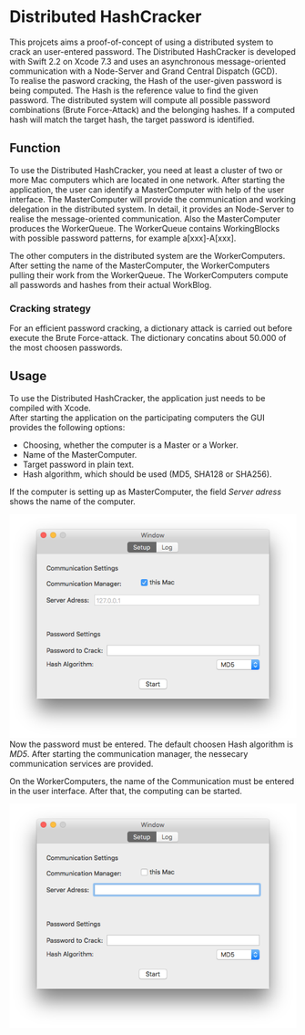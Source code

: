 # Distributed HashCracker
This projcets aims a proof-of-concept of using a distributed system to crack an user-entered password. The Distributed HashCracker is developed with Swift 2.2 on Xcode 7.3 and uses an asynchronous message-oriented communication with a Node-Server and Grand Central Dispatch (GCD).  
To realise the pasword cracking, the Hash of the user-given password is being computed. The Hash is the reference value to find the given password. The distributed system will compute all possible password combinations (Brute Force-Attack) and the belonging hashes. If a computed hash will match the target hash, the target password is identified. 

## Function
To use the Distributed HashCracker, you need at least a cluster of two or more Mac computers which are located in one network. After starting the application, the user can identify a MasterComputer with help of the user interface. The MasterComputer will provide the communication and working delegation in the distributed system. In detail, it provides an Node-Server to realise the message-oriented communication. Also the MasterComputer produces the WorkerQueue. The WorkerQueue contains WorkingBlocks with possible password patterns, for example a[xxx]-A[xxx]. 

The other computers in the distributed system are the WorkerComputers. After setting the name of the MasterComputer, the WorkerComputers pulling their work from the WorkerQueue. The WorkerComputers compute all passwords and hashes from their actual WorkBlog. 

### Cracking strategy
For an efficient password cracking, a dictionary attack is carried out before execute the Brute Force-attack. The dictionary concatins about 50.000 of the most choosen passwords.  


## Usage
To use the Distributed HashCracker, the application just needs to be compiled with Xcode.  
After starting the application on the participating computers the GUI provides the following options:  

* Choosing, whether the computer is a Master or a Worker.
* Name of the MasterComputer.
* Target password in plain text.
* Hash algorithm, which should be used (MD5, SHA128 or SHA256).

If the computer is setting up as MasterComputer, the field *Server adress* shows the name of the computer. 

![Screenshot MasterComputer](https://github.com/pixelskull/AVS-Project/blob/master/Documentation/images/WindowMaster.png)  
Now the password must be entered. The default choosen Hash algorithm is *MD5*.
After starting the communication manager, the nessecary communication services are provided.

On the WorkerComputers, the name of the Communication must be entered in the user interface. After that, the computing can be started. 

![Screenshot WorkerComputer](https://github.com/pixelskull/AVS-Project/blob/master/Documentation/images/WindowWorker.png)

